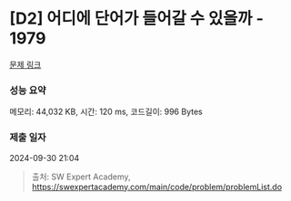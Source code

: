 # [D2] 어디에 단어가 들어갈 수 있을까 - 1979 

[문제 링크](https://swexpertacademy.com/main/code/problem/problemDetail.do?contestProbId=AV5PuPq6AaQDFAUq) 

### 성능 요약

메모리: 44,032 KB, 시간: 120 ms, 코드길이: 996 Bytes

### 제출 일자

2024-09-30 21:04



> 출처: SW Expert Academy, https://swexpertacademy.com/main/code/problem/problemList.do